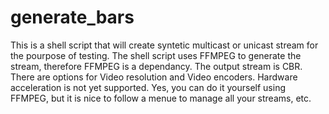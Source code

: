# generate_bars
This is a shell script that will create syntetic multicast or unicast stream for the pourpose of testing.
The shell script uses FFMPEG to generate the stream, therefore FFMPEG is a dependancy.
The output stream is CBR. There are options for Video resolution and Video encoders. Hardware acceleration is not yet supported.
Yes, you can do it yourself using FFMPEG, but it is nice to follow a menue to manage all your streams, etc.
